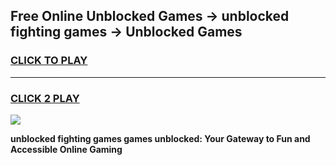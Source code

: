 
## Free Online Unblocked Games → unblocked fighting games → Unblocked Games
<h3>
<a href="https://premium.freeplayer.one?title=unblocked_fighting_games&ref=21F">CLICK TO PLAY</a></h3>
<hr>

<h3>
<a href="https://premium.freeplayer.one?title=unblocked_fighting_games&ref=21F">CLICK 2 PLAY</a>
  
</h3>

<a href="https://premium.freeplayer.one?title=unblocked_fighting_games&ref=21F/"><img src="https://clearcache.store/games.png"></a>


**unblocked fighting games games unblocked: Your Gateway to Fun and Accessible Online Gaming**
